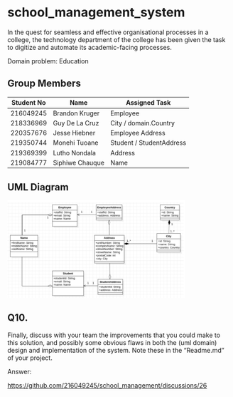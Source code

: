 # school_management_system

<!---![Project Status](https://img.shields.io/travis/:216049245/:school_management)

- [Maven](https://maven.apache.org/) - Dependency Management
- [JUnit](https://junit.org/junit5/) - Testing Framework
- [Spring](https://spring.io/) - Application Framework

![](https://img.shields.io/badge/jdk-17-red)
![](https://img.shields.io/badge/tool-maven-blue)
![](https://img.shields.io/badge/junit-platform-brightgreen)
![](https://img.shields.io/badge/junit-jupiter-green)
![](https://img.shields.io/badge/spring-boot-darkgreen)

-->

In the quest for seamless and effective organisational processes in a college, the technology department of the college has been given the task to digitize and automate its academic-facing processes.

Domain problem: Education

## Group Members

| Student No | Name            | Assigned Task            |
|------------|-----------------|--------------------------|
| 216049245  | Brandon Kruger  | Employee                 |
| 218336969  | Guy De La Cruz  | City / domain.Country    |
| 220357676  | Jesse Hiebner   | Employee Address         |
| 219350744  | Monehi Tuoane   | Student / StudentAddress |
| 219369399  | Lutho Nondala   | Address                  |
| 219084777  | Siphiwe Chauque | Name                     |

## UML Diagram
<img
  src="school_management_system.png"
  alt="Image containing a UML diagram for the assigned task."
  title="UML Diagram"
  style="display: inline-block; margin: 0 auto; max-width: 400px">
  
 ## Q10.
 
Finally, discuss with your team the improvements that you could make to this solution, and
possibly some obvious flaws in both the (uml domain) design and implementation of the system.
Note these in the “Readme.md” of your project.

Answer:

https://github.com/216049245/school_management/discussions/26

